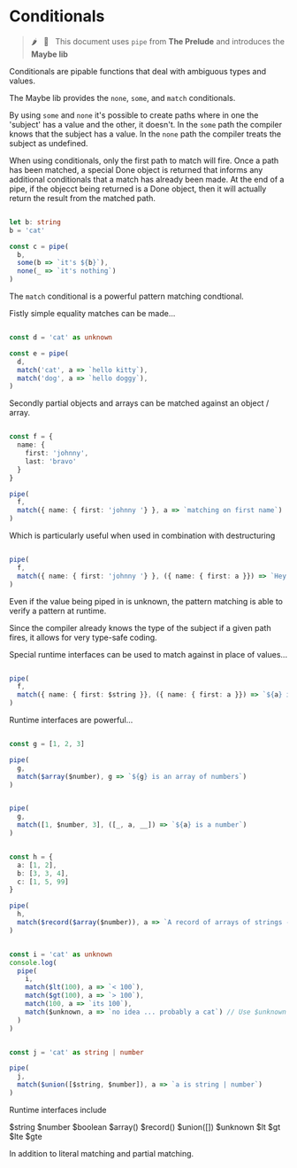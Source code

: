 # Conditionals

> :hot_pepper: &nbsp; 🧩 &nbsp; This document uses `pipe` from **The Prelude** and introduces the **Maybe lib**

Conditionals are pipable functions that deal with ambiguous types and values.

The Maybe lib provides the `none`, `some`, and `match` conditionals.

By using `some` and `none` it's possible to create paths where in one the 'subject' has a value and 
the other, it doesn't. In the `some` path the compiler knows that the subject has a value.
In the `none` path the compiler treats the subject as undefined.

When using conditionals, only the first path to match will fire.
Once a path has been matched, a special Done object is returned that informs any additional conditionals that a match has already been made.
At the end of a pipe, if the objecct being returned is a Done object, then it will actually return the result from the matched path.

```typescript

let b: string
b = 'cat'

const c = pipe(
  b,
  some(b => `it's ${b}`),
  none(_ => `it's nothing`)
)

```

The `match` conditional is a powerful pattern matching condtional.

Fistly simple equality matches can be made...

```typescript

const d = 'cat' as unknown

const e = pipe(
  d,
  match('cat', a => `hello kitty`),
  match('dog', a => `hello doggy`),
)

```

Secondly partial objects and arrays can be matched against an object / array.

```typescript

const f = {
  name: {
    first: 'johnny',
    last: 'bravo'
  }
}

pipe(
  f,
  match({ name: { first: 'johnny '} }, a => `matching on first name`)
)

```

Which is particularly useful when used in combination with destructuring

```typescript

pipe(
  f,
  match({ name: { first: 'johnny '} }, ({ name: { first: a }}) => `Hey it's ${a}`)
)

```

Even if the value being piped in is unknown, the pattern matching
is able to verify a pattern at runtime.

Since the compiler already knows the type of the subject if a given path fires, it allows 
for very type-safe coding.

Special runtime interfaces can be used to match against in place of values...

```typescript

pipe(
  f,
  match({ name: { first: $string }}, ({ name: { first: a }}) => `${a} is a string`)
)

```

Runtime interfaces are powerful...

```typescript

const g = [1, 2, 3]

pipe(
  g,
  match($array($number), g => `${g} is an array of numbers`)
)

```

```typescript

pipe(
  g,
  match([1, $number, 3], ([_, a, __]) => `${a} is a number`)
)

```

```typescript

const h = {
  a: [1, 2],
  b: [3, 3, 4],
  c: [1, 5, 99]
}

pipe(
  h,
  match($record($array($number)), a => `A record of arrays of strings - whoa`)
)

```

```typescript

const i = 'cat' as unknown
console.log(
  pipe(
    i,
    match($lt(100), a => `< 100`),
    match($gt(100), a => `> 100`),
    match(100, a => `its 100`),
    match($unknown, a => `no idea ... probably a cat`) // Use $unknown as a catch all
  )
)

```

```typescript

const j = 'cat' as string | number

pipe(
  j,
  match($union([$string, $number]), a => `a is string | number`)
)

```

Runtime interfaces include

$string
$number
$boolean
$array()
$record()
$union([])
$unknown
$lt
$gt
$lte
$gte

In addition to literal matching and partial matching.
